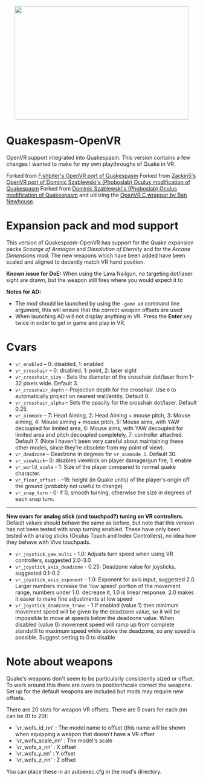 <p align="center">
  <img width="460" height="300" src="https://vittorioromeo.info/Misc/quakevrlogo.png">
</p>

# Quakespasm-OpenVR

OpenVR support integrated into Quakespasm. This version contains a few changes I wanted to make for my own playthroughs of Quake in VR.

Forked from [Fishbiter's OpenVR port of Quakespasm](https://github.com/Fishbiter/Quakespasm-OpenVR) Forked from [Zackin5's OpenVR port of Dominic Szablewski's (Phoboslab) Oculus modification of Quakespasm](https://github.com/Zackin5/Quakespasm-OpenVR)
Forked from [Dominic Szablewski's (Phoboslab) Oculus modification of Quakespasm](https://github.com/phoboslab/Quakespasm-Rift) and utilizing the [OpenVR C wrapper by Ben Newhouse](https://github.com/newhouseb/openvr-c).

# Expansion pack and mod support
This version of Quakespasm-OpenVR has support for the Quake expansion packs _Scourge of Armagon_ and _Dissolution of Eternity_ and for the _Arcane Dimensions_ mod. The new weapons which have been added have been scaled and aligned to decently match VR hand position.

__Known issue for DoE:__ When using the Lava Nailgun, no targeting dot/laser sight are drawn, but the weapon still fires where you would expect it to

__Notes for AD:__

* The mod should be launched by using the `-game ad` command line argument, this will ensure that the correct weapon offsets are used
* When launching AD will not display anything in VR. Press the __Enter__ key twice in order to get in game and play in VR.

# Cvars

* `vr_enabled` – 0: disabled, 1: enabled
* `vr_crosshair` – 0: disabled, 1: point, 2: laser sight
* `vr_crosshair_size` - Sets the diameter of the crosshair dot/laser from 1-32 pixels wide. Default 3.
* `vr_crosshair_depth` – Projection depth for the crosshair. Use `0` to automatically project on nearest wall/entity. Default 0.
* `vr_crosshair_alpha` – Sets the opacity for the crosshair dot/laser. Default 0.25.
* `vr_aimmode` – 7: Head Aiming, 2: Head Aiming + mouse pitch, 3: Mouse aiming, 4: Mouse aiming + mouse pitch, 5: Mouse aims, with YAW decoupled for limited area, 6: Mouse aims, with YAW decoupled for limited area and pitch decoupled completely, 7: controller attached. Default 7. (Note I haven't been very careful about maintaining these other modes, since they're obsolete from my point of view).
* `vr_deadzone` – Deadzone in degrees for `vr_aimmode 5`. Default 30.
* `vr_viewkick`– 0: disables viewkick on player damage/gun fire, 1: enable
* `vr_world_scale` - 1: Size of the player compared to normal quake character.
* `vr_floor_offset` - -16: height (in Quake units) of the player's origin off the ground (probably not useful to change)
* `vr_snap_turn` - 0: If 0, smooth turning, otherwise the size in degrees of each snap turn.
---
__New cvars for analog stick (and touchpad?) tuning on VR controllers.__ Default values should behave the same as before, but note that this version has not been tested with snap turning enabled. These have only been tested with analog sticks (Oculus Touch and Index Controllers), no idea how they behave with Vive touchpads.
* `vr_joystick_yaw_multi` - 1.0: Adjusts turn speed when using VR controllers, suggested 2.0-3.0
* `vr_joystick_axis_deadzone` - 0.25: Deadzone value for joysticks, suggested 0.1-0.2
* `vr_joystick_axis_exponent` - 1.0: Exponent for axis input, suggested 2.0. Larger numbers increase the 'low speed' portion of the movement range, numbers under 1.0: decrease it, 1.0 is linear response. 2.0 makes it easier to make fine adjustments at low speed
* `vr_joystick_deadzone_trunc` - 1 If enabled (value 1) then minimum movement speed will be given by the deadzone value, so it will be impossible to move at speeds below the deadzone value. When disabled (value 0) movement speed will ramp up from complete standstill to maximum speed while above the deadzone, so any speed is possible. Suggest setting to 0 to disable

# Note about weapons

Quake's weapons don't seem to be particularly consistently sized or offset. To work around this there are cvars to position/scale correct the weapons. Set up for the default weapons are included but mods may require new offsets.

There are 20 slots for weapon VR offsets. There are 5 cvars for each (nn can be 01 to 20):

* 'vr_wofs_id_nn' : The model name to offset (this name will be shown when equipping a weapon that doesn't have a VR offset
* 'vr_wofs_scale_nn' : The model's scale
* 'vr_wofs_x_nn' : X offset
* 'vr_wofs_y_nn' : Y offset
* 'vr_wofs_z_nn' : Z offset

You can place these in an autoexec.cfg in the mod's directory.
